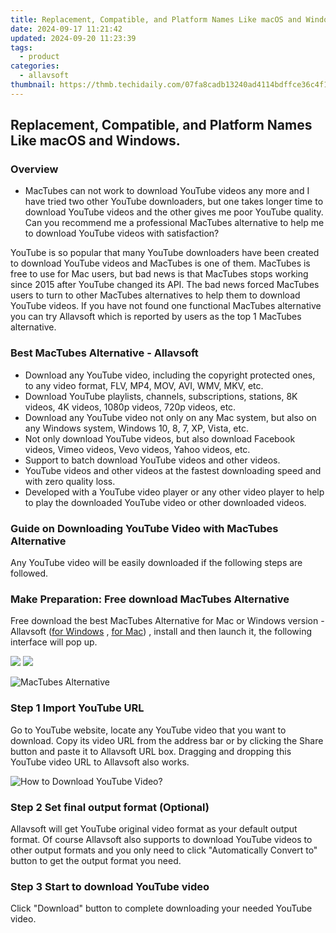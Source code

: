 ```yaml
---
title: Replacement, Compatible, and Platform Names Like macOS and Windows.
date: 2024-09-17 11:21:42
updated: 2024-09-20 11:23:39
tags:
  - product
categories:
  - allavsoft
thumbnail: https://thmb.techidaily.com/07fa8cadb13240ad4114bdffce36c4f17cee86cd9ffa9ec58a8ecda669ea9207.jpg
---
```


## Replacement, Compatible, and Platform Names Like macOS and Windows.

### Overview

* MacTubes can not work to download YouTube videos any more and I have tried two other YouTube downloaders, but one takes longer time to download YouTube videos and the other gives me poor YouTube quality. Can you recommend me a professional MacTubes alternative to help me to download YouTube videos with satisfaction?

YouTube is so popular that many YouTube downloaders have been created to download YouTube videos and MacTubes is one of them. MacTubes is free to use for Mac users, but bad news is that MacTubes stops working since 2015 after YouTube changed its API. The bad news forced MacTubes users to turn to other MacTubes alternatives to help them to download YouTube videos. If you have not found one functional MacTubes alternative you can try Allavsoft which is reported by users as the top 1 MacTubes alternative.

### Best MacTubes Alternative - Allavsoft

* Download any YouTube video, including the copyright protected ones, to any video format, FLV, MP4, MOV, AVI, WMV, MKV, etc.
* Download YouTube playlists, channels, subscriptions, stations, 8K videos, 4K videos, 1080p videos, 720p videos, etc.
* Download any YouTube video not only on any Mac system, but also on any Windows system, Windows 10, 8, 7, XP, Vista, etc.
* Not only download YouTube videos, but also download Facebook videos, Vimeo videos, Vevo videos, Yahoo videos, etc.
* Support to batch download YouTube videos and other videos.
* YouTube videos and other videos at the fastest downloading speed and with zero quality loss.
* Developed with a YouTube video player or any other video player to help to play the downloaded YouTube video or other downloaded videos.

### Guide on Downloading YouTube Video with MacTubes Alternative

Any YouTube video will be easily downloaded if the following steps are followed.

### Make Preparation: Free download MacTubes Alternative

Free download the best MacTubes Alternative for Mac or Windows version - Allavsoft ([for Windows](https://tools.techidaily.com/allavsoft/products/) , [for Mac](https://tools.techidaily.com/allavsoft/products/)) , install and then launch it, the following interface will pop up.

[![](https://www.allavsoft.com/how-to/../images/how-to/free-download-win.jpg)](https://tools.techidaily.com/allavsoft/products/) [![](https://www.allavsoft.com/how-to/../images/how-to/free-download-mac.jpg)](https://tools.techidaily.com/allavsoft/products/)

![MacTubes Alternative](https://www.allavsoft.com/how-to/../images/allavsoft/screen-shot-600.jpg)

### Step 1 Import YouTube URL

Go to YouTube website, locate any YouTube video that you want to download. Copy its video URL from the address bar or by clicking the Share button and paste it to Allavsoft URL box. Dragging and dropping this YouTube video URL to Allavsoft also works.

![How to Download YouTube Video?](https://www.allavsoft.com/how-to/../images/how-to/download-rtmp-video/download-rtmp-video.jpg)

### Step 2 Set final output format (Optional)

Allavsoft will get YouTube original video format as your default output format. Of course Allavsoft also supports to download YouTube videos to other output formats and you only need to click "Automatically Convert to" button to get the output format you need.

### Step 3 Start to download YouTube video

Click "Download" button to complete downloading your needed YouTube video.

<ins class="adsbygoogle"
     style="display:block"
     data-ad-format="autorelaxed"
     data-ad-client="ca-pub-7571918770474297"
     data-ad-slot="1223367746"></ins>



<ins class="adsbygoogle"
     style="display:block"
     data-ad-client="ca-pub-7571918770474297"
     data-ad-slot="8358498916"
     data-ad-format="auto"
     data-full-width-responsive="true"></ins>
